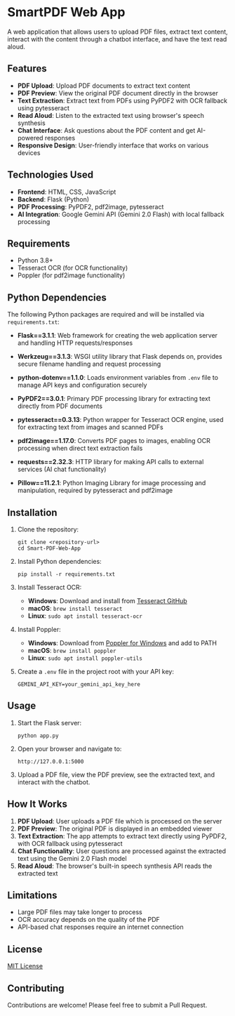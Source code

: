 # SmartPDF Web App

A web application that allows users to upload PDF files, extract text content, interact with the content through a chatbot interface, and have the text read aloud.

## Features

- **PDF Upload**: Upload PDF documents to extract text content
- **PDF Preview**: View the original PDF document directly in the browser
- **Text Extraction**: Extract text from PDFs using PyPDF2 with OCR fallback using pytesseract
- **Read Aloud**: Listen to the extracted text using browser's speech synthesis
- **Chat Interface**: Ask questions about the PDF content and get AI-powered responses
- **Responsive Design**: User-friendly interface that works on various devices

## Technologies Used

- **Frontend**: HTML, CSS, JavaScript
- **Backend**: Flask (Python)
- **PDF Processing**: PyPDF2, pdf2image, pytesseract
- **AI Integration**: Google Gemini API (Gemini 2.0 Flash) with local fallback processing

## Requirements

- Python 3.8+
- Tesseract OCR (for OCR functionality)
- Poppler (for pdf2image functionality)

## Python Dependencies

The following Python packages are required and will be installed via `requirements.txt`:

- **Flask==3.1.1**: Web framework for creating the web application server and handling HTTP requests/responses
- **Werkzeug==3.1.3**: WSGI utility library that Flask depends on, provides secure filename handling and request processing
- **python-dotenv==1.1.0**: Loads environment variables from `.env` file to manage API keys and configuration securely
- **PyPDF2==3.0.1**: Primary PDF processing library for extracting text directly from PDF documents
- **pytesseract==0.3.13**: Python wrapper for Tesseract OCR engine, used for extracting text from images and scanned PDFs
- **pdf2image==1.17.0**: Converts PDF pages to images, enabling OCR processing when direct text extraction fails
- **requests==2.32.3**: HTTP library for making API calls to external services (AI chat functionality)

- **Pillow==11.2.1**: Python Imaging Library for image processing and manipulation, required by pytesseract and pdf2image

## Installation

1. Clone the repository:
   ```
   git clone <repository-url>
   cd Smart-PDF-Web-App
   ```

2. Install Python dependencies:
   ```
   pip install -r requirements.txt
   ```

3. Install Tesseract OCR:
   - **Windows**: Download and install from [Tesseract GitHub](https://github.com/UB-Mannheim/tesseract/wiki)
   - **macOS**: `brew install tesseract`
   - **Linux**: `sudo apt install tesseract-ocr`

4. Install Poppler:
   - **Windows**: Download from [Poppler for Windows](http://blog.alivate.com.au/poppler-windows/) and add to PATH
   - **macOS**: `brew install poppler`
   - **Linux**: `sudo apt install poppler-utils`

5. Create a `.env` file in the project root with your API key:
   ```
   GEMINI_API_KEY=your_gemini_api_key_here
   ```

## Usage

1. Start the Flask server:
   ```
   python app.py
   ```

2. Open your browser and navigate to:
   ```
   http://127.0.0.1:5000
   ```

3. Upload a PDF file, view the PDF preview, see the extracted text, and interact with the chatbot.

## How It Works

1. **PDF Upload**: User uploads a PDF file which is processed on the server
2. **PDF Preview**: The original PDF is displayed in an embedded viewer
3. **Text Extraction**: The app attempts to extract text directly using PyPDF2, with OCR fallback using pytesseract
4. **Chat Functionality**: User questions are processed against the extracted text using the Gemini 2.0 Flash model
5. **Read Aloud**: The browser's built-in speech synthesis API reads the extracted text

## Limitations

- Large PDF files may take longer to process
- OCR accuracy depends on the quality of the PDF
- API-based chat responses require an internet connection

## License

[MIT License](LICENSE)

## Contributing

Contributions are welcome! Please feel free to submit a Pull Request.